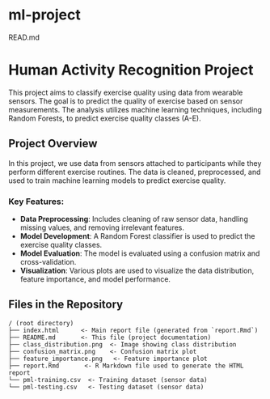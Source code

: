 # ml-project
READ.md
# Human Activity Recognition Project

This project aims to classify exercise quality using data from wearable sensors. The goal is to predict the quality of exercise based on sensor measurements. The analysis utilizes machine learning techniques, including Random Forests, to predict exercise quality classes (A-E).

## Project Overview

In this project, we use data from sensors attached to participants while they perform different exercise routines. The data is cleaned, preprocessed, and used to train machine learning models to predict exercise quality.

### Key Features:
- **Data Preprocessing**: Includes cleaning of raw sensor data, handling missing values, and removing irrelevant features.
- **Model Development**: A Random Forest classifier is used to predict the exercise quality classes.
- **Model Evaluation**: The model is evaluated using a confusion matrix and cross-validation.
- **Visualization**: Various plots are used to visualize the data distribution, feature importance, and model performance.

## Files in the Repository

```plaintext
/ (root directory)
├── index.html      <- Main report file (generated from `report.Rmd`)
├── README.md       <- This file (project documentation)
├── class_distribution.png  <- Image showing class distribution
├── confusion_matrix.png    <- Confusion matrix plot
├── feature_importance.png   <- Feature importance plot
├── report.Rmd       <- R Markdown file used to generate the HTML report
└── pml-training.csv  <- Training dataset (sensor data)
└── pml-testing.csv   <- Testing dataset (sensor data)
